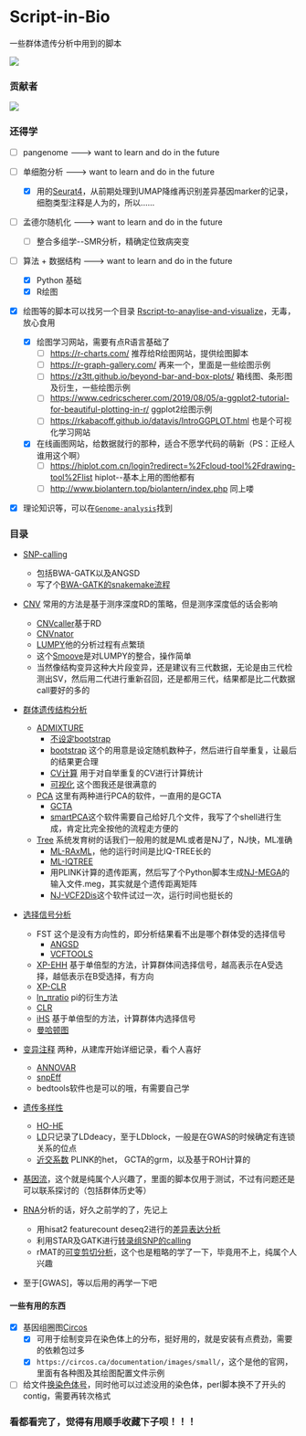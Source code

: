 # Script-in-Bio
一些群体遗传分析中用到的脚本

<a href="https://hits.seeyoufarm.com"><img src="https://hits.seeyoufarm.com/api/count/incr/badge.svg?url=https%3A%2F%2Fgithub.com%2FCrazzy-Rabbit%2FScript-in-Bio&count_bg=%2379C83D&title_bg=%23555555&icon=microgenetics.svg&icon_color=%23E7E7E7&title=%E8%AE%BF%E9%97%AE%E9%87%8F&edge_flat=false"/></a>

### 贡献者
<a href="https://github.com/Crazzy-Rabbit/Script-in-Bio/graphs/contributors">
  <img src="https://contrib.rocks/image?repo=Crazzy-Rabbit/Script-in-Bio" />
</a>

### 还得学
- [ ] pangenome --->  want to learn and do in the future
- [ ] 单细胞分析 --->  want to learn and do in the future
    - [X] 用的[Seurat4](https://github.com/Crazzy-Rabbit/Script-in-Bio/tree/main/docs/%E5%8D%95%E7%BB%86%E8%83%9ERNA-Seq%E5%88%86%E6%9E%90)，从前期处理到UMAP降维再识别差异基因marker的记录，细胞类型注释是人为的，所以......
- [ ] 孟德尔随机化 --->  want to learn and do in the future
    - [ ] 整合多组学--SMR分析，精确定位致病突变
- [ ] 算法 + 数据结构 --->  want to learn and do in the future
    - [x] Python 基础
    - [x] R绘图

- [X] 绘图等的脚本可以找另一个目录 [Rscript-to-anaylise-and-visualize](https://github.com/Crazzy-Rabbit/Rscript-to-anaylise-and-visualize)，无毒，放心食用
    - [X] 绘图学习网站，需要有点R语言基础了
        - [ ] https://r-charts.com/  推荐给R绘图网站，提供绘图脚本
        - [ ] https://r-graph-gallery.com/  再来一个，里面是一些绘图示例
        - [ ] https://z3tt.github.io/beyond-bar-and-box-plots/  箱线图、条形图及衍生，一些绘图示例
        - [ ] https://www.cedricscherer.com/2019/08/05/a-ggplot2-tutorial-for-beautiful-plotting-in-r/  ggplot2绘图示例
        - [ ] https://rkabacoff.github.io/datavis/IntroGGPLOT.html 也是个可视化学习网站
    - [X] 在线画图网站，给数据就行的那种，适合不愿学代码的萌新（PS：正经人谁用这个啊）
        - [ ] https://hiplot.com.cn/login?redirect=%2Fcloud-tool%2Fdrawing-tool%2Flist   hiplot--基本上用的图他都有
        - [ ] http://www.biolantern.top/biolantern/index.php   同上喽
- [x] 理论知识等，可以在[`Genome-analysis`](https://github.com/Crazzy-Rabbit/Genome-analysis)找到


### 目录
- [SNP-calling](https://github.com/Crazzy-Rabbit/Script-in-Bio/01.SnpCalling)
   - 包括BWA-GATK以及ANGSD
   - 写了个[BWA-GATK的snakemake流程](https://github.com/Crazzy-Rabbit/Script-in-Bio/tree/main/01.SnpCalling/snakemake)
- [CNV](https://github.com/Crazzy-Rabbit/Script-in-Bio/tree/main/06.CNV)
常用的方法是基于测序深度RD的策略，但是测序深度低的话会影响
   - [CNVcaller](https://github.com/Crazzy-Rabbit/Script-in-Bio/tree/main/06.CNV/CNVcaller)基于RD
   - [CNVnator](https://github.com/Crazzy-Rabbit/Script-in-Bio/tree/main/06.CNV/CNVnator)
   - [LUMPY](https://github.com/Crazzy-Rabbit/Script-in-Bio/tree/main/06.CNV/Lumpy)他的分析过程有点繁琐
   - 这个[Smoove](https://github.com/Crazzy-Rabbit/Script-in-Bio/tree/main/06.CNV/Smoove)是对LUMPY的整合，操作简单
   - 当然像结构变异这种大片段变异，还是建议有三代数据，无论是由三代检测出SV，然后用二代进行重新召回，还是都用三代，结果都是比二代数据call要好的多的
    
- [群体遗传结构分析](https://github.com/Crazzy-Rabbit/Script-in-Bio/tree/main/02.Pop_Genome)
   - [ADMIXTURE](https://github.com/Crazzy-Rabbit/Script-in-Bio/tree/main/02.Pop_Genome/Admixture)
     - [不设定bootstrap](https://github.com/Crazzy-Rabbit/Script-in-Bio/tree/main/02.Pop_Genome/Admixture/01_cal-Admixture.sh)
     - [bootstrap](https://github.com/Crazzy-Rabbit/Script-in-Bio/tree/main/02.Pop_Genome/Admixture/admixture_bootstrap.sh)
     这个的用意是设定随机数种子，然后进行自举重复，让最后的结果更合理
     - [CV计算](https://github.com/Crazzy-Rabbit/Script-in-Bio/tree/main/02.Pop_Genome/Admixture/cal_cv.sh)
     用于对自举重复的CV进行计算统计
     - [可视化](https://github.com/Crazzy-Rabbit/Script-in-Bio/tree/main/02.Pop_Genome/Admixture/03_plot-Admixture.R)
     这个图我还是很满意的
   - [PCA](https://github.com/Crazzy-Rabbit/Script-in-Bio/tree/main/02.Pop_Genome/PCA)
  这里有两种进行PCA的软件，一直用的是GCTA
     - [GCTA](https://github.com/Crazzy-Rabbit/Script-in-Bio/tree/main/02.Pop_Genome/PCA/GCTA)
     - [smartPCA](https://github.com/Crazzy-Rabbit/Script-in-Bio/tree/main/02.Pop_Genome/PCA/smartPCA)这个软件需要自己给好几个文件，我写了个shell进行生成，肯定比完全按他的流程走方便的
   - [Tree](https://github.com/Crazzy-Rabbit/Script-in-Bio/tree/main/02.Pop_Genome/Phylogenetic_tree)
  系统发育树的话我们一般用的就是ML或者是NJ了，NJ快，ML准确
     - [ML-RAxML](https://github.com/Crazzy-Rabbit/Script-in-Bio/tree/main/02.Pop_Genome/Phylogenetic_tree/RAxML(ML))，他的运行时间是比IQ-TREE长的
     - [ML-IQTREE](https://github.com/Crazzy-Rabbit/Script-in-Bio/tree/main/02.Pop_Genome/Phylogenetic_tree/iq-tree(ML))
     - 用PLINK计算的遗传距离，然后写了个Python脚本生成[NJ-MEGA](https://github.com/Crazzy-Rabbit/Script-in-Bio/tree/main/02.Pop_Genome/Phylogenetic_tree/MEGA(NJ))的输入文件.meg，其实就是个遗传距离矩阵
     - [NJ-VCF2Dis](https://github.com/Crazzy-Rabbit/Script-in-Bio/tree/main/02.Pop_Genome/Phylogenetic_tree/VCF2Dis(NJ))这个软件试过一次，运行时间也挺长的
- [选择信号分析](https://github.com/Crazzy-Rabbit/Script-in-Bio/tree/main/03.selection_signature)
  - FST
  这个是没有方向性的，即分析结果看不出是哪个群体受的选择信号
      - [ANGSD](https://github.com/Crazzy-Rabbit/Script-in-Bio/tree/main/03.selection_signature/FST%20using%20ANGSD)
      - [VCFTOOLS](https://github.com/Crazzy-Rabbit/Script-in-Bio/tree/main/03.selection_signature/Fst)
  - [XP-EHH](https://github.com/Crazzy-Rabbit/Script-in-Bio/tree/main/03.selection_signature/XP-EHH)
  基于单倍型的方法，计算群体间选择信号，越高表示在A受选择，越低表示在B受选择，有方向
  - [XP-CLR](https://github.com/Crazzy-Rabbit/Script-in-Bio/blob/main/03.selection_signature/XP-CLR.sh)
  - [ln_πratio](https://github.com/Crazzy-Rabbit/Script-in-Bio/tree/main/03.selection_signature/ln_%CF%80ratio)
  pi的衍生方法
  - [CLR](https://github.com/Crazzy-Rabbit/Script-in-Bio/tree/main/03.selection_signature/SweeD_CLR)
  - [iHS](https://github.com/Crazzy-Rabbit/Script-in-Bio/tree/main/03.selection_signature/iHS)
  基于单倍型的方法，计算群体内选择信号
  - [曼哈顿图](https://github.com/Crazzy-Rabbit/Script-in-Bio/blob/main/03.selection_signature/plot_Manhantan.R)
- [变异注释](https://github.com/Crazzy-Rabbit/Script-in-Bio/tree/main/04.Annoation)
两种，从建库开始详细记录，看个人喜好
  - [ANNOVAR](https://github.com/Crazzy-Rabbit/Script-in-Bio/tree/main/04.Annoation/Annovar)
  - [snpEff](https://github.com/Crazzy-Rabbit/Script-in-Bio/tree/main/04.Annoation/snpEff)
  - bedtools软件也是可以的哦，有需要自己学
- [遗传多样性](https://github.com/Crazzy-Rabbit/Script-in-Bio/tree/main/05.Genome_Diversity)
  - [HO-HE](https://github.com/Crazzy-Rabbit/Script-in-Bio/tree/main/05.Genome_Diversity/HO_HE)
  - [LD](https://github.com/Crazzy-Rabbit/Script-in-Bio/tree/main/05.Genome_Diversity/LD)只记录了LDdeacy，至于LDblock，一般是在GWAS的时候确定有连锁关系的位点
  - [近交系数](https://github.com/Crazzy-Rabbit/Script-in-Bio/tree/main/05.Genome_Diversity/%E8%BF%91%E4%BA%A4%E7%B3%BB%E6%95%B0)
  PLINK的het， GCTA的grm，以及基于ROH计算的

- [基因流](https://github.com/Crazzy-Rabbit/Script-in-Bio/tree/main/02.Gene_flow)，这个就是纯属个人兴趣了，里面的脚本仅用于测试，不过有问题还是可以联系探讨的（包括群体历史等）
- [RNA](https://github.com/Crazzy-Rabbit/Script-in-Bio/tree/main/07.RNA)分析的话，好久之前学的了，先记上
  - 用hisat2 featurecount deseq2进行的[差异表达分析](https://github.com/Crazzy-Rabbit/Script-in-Bio/tree/main/07.RNA/RNA-DEG)
  - 利用STAR及GATK进行[转录组SNP的calling](https://github.com/Crazzy-Rabbit/Script-in-Bio/tree/main/07.RNA/RNA-SNPcalling)
  - rMAT的[可变剪切分析](https://github.com/Crazzy-Rabbit/Script-in-Bio/tree/main/07.RNA/RNA-AS)，这个也是粗略的学了一下，毕竟用不上，纯属个人兴趣

- 至于[GWAS]，等以后用的再学一下吧

#### 一些有用的东西 
- [x] 基因组圈图[Circos](https://github.com/Crazzy-Rabbit/Script-in-Bio/tree/main/%E4%B8%80%E4%BA%9B%E8%BD%AF%E4%BB%B6%E7%94%A8%E6%B3%95/circos%E7%BB%98%E5%88%B6%E5%9F%BA%E5%9B%A0%E7%BB%84%E5%9C%88%E5%9B%BE)
    - [x] 可用于绘制变异在染色体上的分布，挺好用的，就是安装有点费劲，需要的依赖包过多
    - [x] `https://circos.ca/documentation/images/small/`，这个是他的官网，里面有各种图及其绘图配置文件示例

- [ ] 给文件[换染色体号](https://github.com/Crazzy-Rabbit/Script-in-Bio/tree/main/%E6%9C%89%E7%94%A8%E7%9A%84%E8%84%9A%E6%9C%AC/%E6%8D%A2%E6%9F%93%E8%89%B2%E4%BD%93%E5%8F%B7)，同时他可以过滤没用的染色体，perl脚本换不了开头的contig，需要再转次格式

### 看都看完了，觉得有用顺手收藏下子呗！！！
  
     
